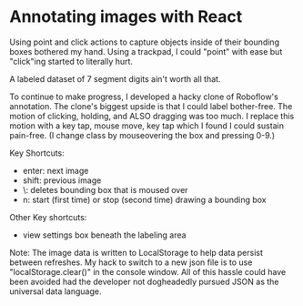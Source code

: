 # Annotating images with React

Using point and click actions to capture objects inside of their bounding boxes bothered my hand. Using a trackpad, I could "point" with ease but "click"ing started to literally hurt.

A labeled dataset of 7 segment digits ain't worth all that.

To continue to make progress, I developed a hacky clone of Roboflow's annotation. The clone's biggest upside is that I could label bother-free. The motion of clicking, holding, and ALSO dragging was too much. I replace this motion with a key tap, mouse move, key tap which I found I could sustain pain-free. (I change class by mouseovering the box and pressing 0-9.)

Key Shortcuts:
* enter: next image
* shift: previous image
* \\: deletes bounding box that is moused over
* n: start (first time) or stop (second time) drawing a bounding box

Other Key shortcuts:
* view settings box beneath the labeling area

Note:
The image data is written to LocalStorage to help data persist between refreshes. My hack to switch to a new json file is to use "localStorage.clear()" in the console window. All of this hassle could have been avoided had the developer not dogheadedly pursued JSON as the universal data language.
